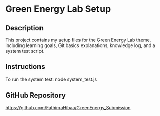 # Green Energy Lab Setup

## Description
This project contains my setup files for the Green Energy Lab theme, including learning goals, Git basics explanations, knowledge log, and a system test script.

## Instructions
To run the system test: node system_test.js


## GitHub Repository
https://github.com/FathimaHibaa/GreenEnergy_Submission

